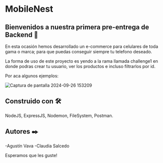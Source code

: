 ﻿# MobileNest 

## Bienvenidos a nuestra primera pre-entrega de Backend 🚀
En esta ocasión hemos desarrollado un e-commerce para celulares de toda gama o marca; para que puedas conseguir siempre tu telefono deseado.

La forma de uso de este proyecto es yendo a la rama llamada challenge1 en donde podras crear tu usuario, ver los productos e incluso filtrarlos por id.

Por aca algunos ejemplos:

![Captura de pantalla 2024-09-26 153209](https://github.com/user-attachments/assets/5150ced4-1bae-4fc0-b8d2-ad7b9c959866)

## Construido con 🛠️
NodeJS, ExpressJS, Nodemon, FileSystem, Postman.

## Autores ✒️
-Agustín Vava
-Claudia Salcedo

Esperamos que les guste!
